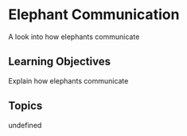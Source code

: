 # Elephant Communication

A look into how elephants communicate

## Learning Objectives
Explain how elephants communicate

## Topics
undefined